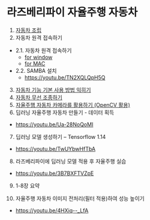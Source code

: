 # 라즈베리파이 자율주행 자동차

1. [자동차 조립](https://youtu.be/1Y5F0bxzvKY)
2. 자동차 원격 접속하기
- 2.1. 자동차 원격 접속하기 
  - [for window](https://youtu.be/6hZBRJsryvg)
  - [for MAC](https://youtu.be/zsEMhvE8G2E)
- 2.2. SAMBA 설치
  - https://youtu.be/TN2XQLQpH5Q

3. [자동차 기능 기본 사용 방법 익히기](https://youtu.be/GfY-pexAtH4)
4. [자동차 무선 조종하기](https://youtu.be/phPtrqeSEpk)
5. [자율주행 자동차 카메라를 활용하기 (OpenCV 활용)](https://youtu.be/naT3gB4Ca6o)
6. 딥러닝 자율주행 자동차 만들기 - 데이터 획득
  - https://youtu.be/Ua-28NoQoMI

7. 딥러닝 모델 생성하기 – Tensorflow 1.14
  - https://youtu.be/TwUYbwHfTbA

8. 라즈베리파이에 딥러닝 모델 적용 후 자율주행 실습
  - https://youtu.be/3B7BXFTVZpE

9. 1-8장 요약

10. 자율주행 자동차 이미지 전처리(필터 적용)하여 성능 높이기
  - https://youtu.be/4HXiq--_LfA
